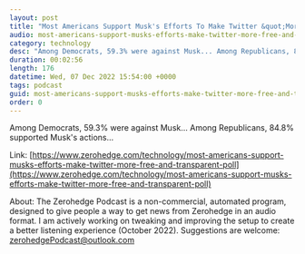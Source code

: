 ```yaml
---
layout: post
title: "Most Americans Support Musk's Efforts To Make Twitter &quot;More Free And Transparent&quot;: Poll"
audio: most-americans-support-musks-efforts-make-twitter-more-free-and-transparent-poll-0
category: technology
desc: "Among Democrats, 59.3% were against Musk... Among Republicans, 84.8% supported Musk's actions..."
duration: 00:02:56
length: 176
datetime: Wed, 07 Dec 2022 15:54:00 +0000
tags: podcast
guid: most-americans-support-musks-efforts-make-twitter-more-free-and-transparent-poll-0
order: 0
---
```

Among Democrats, 59.3% were against Musk... Among Republicans, 84.8% supported Musk's actions...

Link: [https://www.zerohedge.com/technology/most-americans-support-musks-efforts-make-twitter-more-free-and-transparent-poll](https://www.zerohedge.com/technology/most-americans-support-musks-efforts-make-twitter-more-free-and-transparent-poll)

About: The Zerohedge Podcast is a non-commercial, automated program, designed to give people a way to get news from Zerohedge in an audio format.  I am actively working on tweaking and improving the setup to create a better listening experience (October 2022).  Suggestions are welcome: [zerohedgePodcast@outlook.com](mailto:zerohedgePodcast@outlook.com)